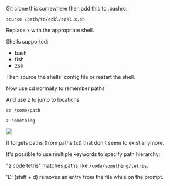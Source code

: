 Git clone this somewhere then add this to .bashrc:

```
source /path/to/ezkl/ezkl.x.sh
```

Replace x with the appropriate shell.

Shells supported:

- bash
- fish
- zsh

Then source the shells' config file or restart the shell.

Now use cd normally to remember paths

And use z to jump to locations

`cd /some/path`

`z something`

![](https://i.imgur.com/TTkWt1V.gif)

It forgets paths (from paths.txt) that don't seem to exist anymore.

It's possible to use multiple keywords to specify path hierarchy:

"z code tetris" matches paths like `/code/something/tetris`. 

'D' (shift + d) removes an entry from the file while on the prompt.